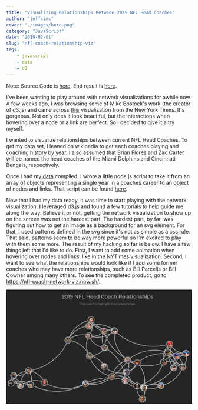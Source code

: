 ```yaml
---
title: "Visualizing Relationships Between 2019 NFL Head Coaches"
author: "jeffsims"
cover: "./images/hero.png"
category: "JavaScript"
date: "2019-02-01"
slug: "nfl-coach-relationship-viz"
tags:
    - javascript
    - data
    - d3
---
```


Note: Source Code is <a href="https://github.com/jmsims2/nfl-coach-network-vis" target="_blank">here</a>. End result is <a href="https://nfl-coach-network-viz.now.sh/" target="_blank">here</a>.

I've been wanting to play around with network visualizations for awhile now. A few weeks ago, I was browsing some of Mike Bostock's work (the creator of d3.js) and came across [this](https://archive.nytimes.com/www.nytimes.com/interactive/2013/02/20/movies/among-the-oscar-contenders-a-host-of-connections.html) visualization from the New York Times. It's gorgeous. Not only does it look beautiful, but the interactions when hovering over a node or a link are perfect. So I decided to give it a try myself.

I wanted to visualize relationships between current NFL Head Coaches. To get my data set, I leaned on wikipedia to get each coaches playing and coaching history by year. I also assumed that Brian Flores and Zac Carter will be named the head coaches of the Miami Dolphins and Cincinnati Bengals, respectively.

Once I had my [data](https://github.com/jmsims2/nfl-coach-network-vis/blob/master/coaches.json) compiled, I wrote a little node.js script to take it from an array of objects representing a single year in a coaches career to an object of nodes and links. That script can be found [here](https://github.com/jmsims2/nfl-coach-network-vis/blob/master/setupData.js).

Now that I had my data ready, it was time to start playing with the network visualization. I leveraged d3.js and found a few tutorials to help guide me along the way. Believe it or not, getting the network visualization to show up on the screen was not the hardest part. The hardest part, by far, was figuring out how to get an image as a background for an svg element. For that, I used patterns defined in the svg since it's not as simple as a css rule. That said, patterns seem to be way more powerful so I'm excited to play with them some more. The result of my hacking so far is below. I have a few things left that I'd like to do. First, I want to add some animation when hovering over nodes and links, like in the NYTimes visualization. Second, I want to see what the relationships would look like if I add some former coaches who may have more relationships, such as Bill Parcells or Bill Cowher among many others. To see the completed product, go to <a href="https://nfl-coach-network-viz.now.sh/" target="_blank">https://nfl-coach-network-viz.now.sh/</a>.

<a href="https://nfl-coach-network-viz.now.sh/" target="_blank">
  <img src="./nfl-coach-network-viz.png" alt="NFL Head Coach Relationships" />
</a>
